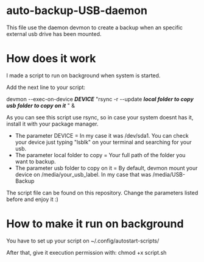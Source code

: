 # auto-backup-USB-daemon
This file use the daemon devmon to create a backup when an specific external usb drive has been mounted.

# How does it work

I made a script to run on background when system is started.

Add the next line to your script:

devmon --exec-on-device ___DEVICE___ "rsync -r --update ___local folder to copy___  ___usb folder to copy on it___ " &
  
As you can see this script use rsync, so in case your system doesnt has it, install it with your package manager.

- The parameter DEVICE = In my case it was /dev/sda1. You can check your device just typing "lsblk" on your terminal and searching for your usb.
- The parameter local folder to copy = Your full path of the folder you want to backup.
- The parameter usb folder to copy on it = By default, devmon mount your device on /media/your_usb_label. In my case that was /media/USB-Backup

The script file can be found on this repository. Change the parameters listed before and enjoy it :)

# How to make it run on background

You have to set up your script on ~/.config/autostart-scripts/

After that, give it execution permission with: chmod +x script.sh
